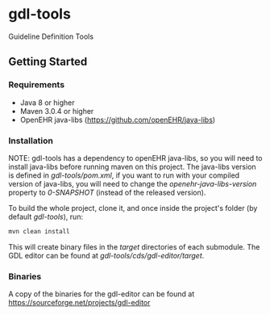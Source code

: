 # gdl-tools

Guideline Definition Tools

## Getting Started

### Requirements

* Java 8 or higher
* Maven 3.0.4 or higher
* OpenEHR java-libs (https://github.com/openEHR/java-libs)

### Installation

NOTE: gdl-tools has a dependency to openEHR java-libs, so you will need to install java-libs before running maven on this project. The java-libs version is defined in  _gdl-tools/pom.xml_, if you want to run with your compiled version of java-libs, you will need to change the _openehr-java-libs-version_ property to _0-SNAPSHOT_ (instead of the released version).

To build the whole project, clone it, and once inside the project's folder (by default _gdl-tools_), run:
```bash
mvn clean install
```
This will create binary files in the _target_ directories of each submodule. The GDL editor can be found at _gdl-tools/cds/gdl-editor/target_.

### Binaries
A copy of the binaries for the gdl-editor can be found at https://sourceforge.net/projects/gdl-editor
